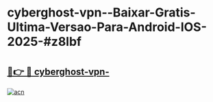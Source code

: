 # cyberghost-vpn--Baixar-Gratis-Ultima-Versao-Para-Android-IOS-2025-#z8lbf

# <h2><a href="https://ainizakaria.my?title=cyberghost-vpn-&ref=22M">🔗👉 🔴 cyberghost-vpn-</a></h2>

[![acn](https://github.com/user-attachments/assets/0f9c940e-d8b0-45ae-aac7-cd30a18b3e1c)](https://ainizakaria.my?title=cyberghost-vpn-&ref=22M)

